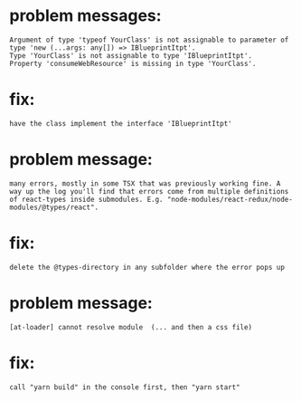 # problem messages:
	Argument of type 'typeof YourClass' is not assignable to parameter of type 'new (...args: any[]) => IBlueprintItpt'.
	Type 'YourClass' is not assignable to type 'IBlueprintItpt'.
	Property 'consumeWebResource' is missing in type 'YourClass'.
# fix:
	have the class implement the interface 'IBlueprintItpt'
	
# problem message:
	many errors, mostly in some TSX that was previously working fine. A way up the log you'll find that errors come from multiple definitions of react-types inside submodules. E.g. "node-modules/react-redux/node-modules/@types/react".
# fix:
	delete the @types-directory in any subfolder where the error pops up


# problem message:
	[at-loader] cannot resolve module  (... and then a css file)
# fix:
	call "yarn build" in the console first, then "yarn start"